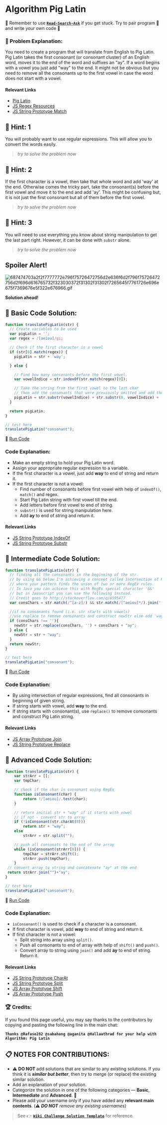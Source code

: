 # Algorithm Pig Latin

:triangular_flag_on_post: Remember to use [**`Read-Search-Ask`**](FreeCodeCamp-Get-Help) if you get stuck. Try to pair program :busts_in_silhouette: and write your own code :pencil:

### :checkered_flag: Problem Explanation:

You need to create a program that will translate from English to Pig Latin. Pig Latin takes the first consonant (or consonant cluster) of an English word, moves it to the end of the word and suffixes an "ay". If a word begins with a vowel you just add "way" to the end. It might not be obvious but you need to remove all the consonants up to the first vowel in case the word does not start with a vowel.

#### Relevant Links

- [Pig Latin](http://en.wikipedia.org/wiki/Pig_Latin)
- [JS Regex Resources](JS-Regex-Resources)
- [JS String Prototype Match](JS-String-Prototype-Match)

## :speech_balloon: Hint: 1

You will probably want to use regular expressions. This will allow you to convert the words easily.

> _try to solve the problem now_

## :speech_balloon: Hint: 2

If the first character is a vowel, then take that whole word and add 'way' at the end. Otherwise comes the tricky part, take the consonant(s) before the first vowel and move it to the end and add 'ay'. This might be confusing but, it is not just the first consonant but all of them before the first vowel.

> _try to solve the problem now_

## :speech_balloon: Hint: 3

You will need to use everything you know about string manipulation to get the last part right. However, it can be done with `substr` alone.

> _try to solve the problem now_

## Spoiler Alert!

![687474703a2f2f7777772e796f75726472756d2e636f6d2f796f75726472756d2f696d616765732f323030372f31302f31302f7265645f7761726e696e675f7369676e5f322e676966.gif](https://files.gitter.im/FreeCodeCamp/Wiki/nlOm/thumb/687474703a2f2f7777772e796f75726472756d2e636f6d2f796f75726472756d2f696d616765732f323030372f31302f31302f7265645f7761726e696e675f7369676e5f322e676966.gif)

**Solution ahead!**

## :beginner: Basic Code Solution:

```javascript
function translatePigLatin(str) {
  // Create variables to be used
  var pigLatin = '';
  var regex = /[aeiou]/gi;

  // Check if the first character is a vowel
  if (str[0].match(regex)) {
    pigLatin = str + 'way';

  } else {

    // Find how many consonants before the first vowel.
    var vowelIndice = str.indexOf(str.match(regex)[0]);

    // Take the string from the first vowel to the last char
    // then add the consonants that were previously omitted and add the ending.
    pigLatin = str.substr(vowelIndice) + str.substr(0, vowelIndice) + 'ay';
  }

  return pigLatin;
}

// test here
translatePigLatin("consonant");
```

:rocket: [Run Code](https://repl.it/CLmt/0)

### Code Explanation:

- Make an empty string to hold your Pig Latin word.
- Assign your appropriate regular expression to a variable.
- If the first character is a vowel, just add **way** to end of string and return it.
- If the first character is not a vowel:
  - Find number of consonants before first vowel with help of `indexOf()`, `match()` and regex.
  - Start Pig Latin string with first vowel till the end.
  - Add letters before first vowel to end of string.
  - `substr()` is used for string manipulation here.
  - Add **ay** to end of string and return it.

#### Relevant Links

- [JS String Prototype IndexOf](JS-String-Prototype-IndexOf)
- [JS String Prototype Substr](JS-String-Prototype-Substr)

## :sunflower: Intermediate Code Solution:

```javascript
function translatePigLatin(str) {
  // finding all the consonants in the beginning of the str.
  // by using && below I'm achieving a concept called Intersection of Regular Expressions
  // where your pattern finds the union of two or more RegEx rules.
  // In Java you can achieve this with RegEx special character '&&'
  // but in Javascript you can use the following instead.
  // Credit goes to http://stackoverflow.com/q/6595477
  var consChars = str.match(/^[a-z]/) && str.match(/[^aeiou]*/).join('');

  //if no consonants found (i.e. str starts with vowels)
  //use replace to remove consonants and construct newStr else add 'way' in the end
  if (consChars !== ''){
    newStr = str.replace(consChars, '') + consChars + "ay";
  } else {
    newStr = str + "way";
  }
  return newStr;
}

// test here
translatePigLatin("consonant");
```

:rocket: [Run Code](https://repl.it/CLmu/0)

### Code Explanation:

- By using intersection of regular expressions, find all consonants in beginning of given string.
- If string starts with vowel, add **way** to the end.
- If string starts with consonant(s), use `replace()` to remove consonants and construct Pig Latin string.

#### Relevant Links

- [JS Array Prototype Join](JS-Array-Prototype-Join)
- [JS String Prototype Replace](JS-String-Prototype-Replace)

## :rotating_light: Advanced Code Solution:

```javascript
function translatePigLatin(str) {
    var strArr = [];
    var tmpChar;

    // check if the char is consonant using RegEx
    function isConsonant(char) {
        return !/[aeiou]/.test(char);
    }

    // return initial str + "way" if it starts with vowel
    // if not - convert str to array
    if (!isConsonant(str.charAt(0)))
        return str + "way";
    else
        strArr = str.split("");

    // push all consonats to the end of the array
    while (isConsonant(strArr[0])) {
        tmpChar = strArr.shift();
        strArr.push(tmpChar);
    }
 // convert array to string and concatenate "ay" at the end  
 return strArr.join("")+"ay";
}

// test here
translatePigLatin("consonant");
```

:rocket: [Run Code](https://repl.it/CLmv/0)

### Code Explanation:

- `isConsonant()` is used to check if a character is a consonant.
- If first character is vowel, add **way** to end of string and return it.
- If first character is not a vowel:
  - Split string into array using `split()`.
  - Push all consonants to end of array with help of `shift()` and `push()`.
  - Convert array to string using `join()` and add **ay** to end of string. Return it.

#### Relevant Links

- [JS String Prototype CharAt](JS-String-Prototype-CharAt)
- [JS String Prototype Split](JS-String-Prototype-Split)
- [JS Array Prototype Shift](JS-Array-Prototype-Shift)
- [JS Array Prototype Push](JS-Array-Prototype-Push)

### :trophy: Credits:

If you found this page useful, you may say thanks to the contributors by copying and pasting the following line in the main chat:

**`Thanks @Rafase282 @sabahang @aganita @Hallaathrad for your help with Algorithm: Pig Latin`**

## :clipboard: NOTES FOR CONTRIBUTIONS:

- :warning: **DO NOT** add solutions that are similar to any existing solutions. If you think it is **_similar but better_**, then try to merge (or replace) the existing similar solution.
- Add an explanation of your solution.
- Categorize the solution in one of the following categories &mdash; **Basic**, **Intermediate** and **Advanced**. :traffic_light:
- Please add your username only if you have added any **relevant main contents**. (:warning: **_DO NOT_** _remove any existing usernames_)

> See :point_right: [**`Wiki Challenge Solution Template`**](Wiki-Template-Challenge-Solution) for reference.
